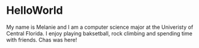 # HelloWorld

My name is Melanie and I am a computer science major at the Univeristy of Central Florida.
I enjoy playing baksetball, rock climbing and spending time with friends. 
Chas was here!
